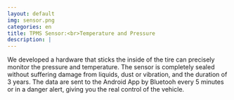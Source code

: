 ```yaml
---
layout: default
img: sensor.png
categories: en
title: TPMS Sensor:<br>Temperature and Pressure
description: |
---
```

  We developed a hardware that sticks the inside of the tire can precisely monitor the pressure and temperature. 
  The sensor is completely sealed without suffering damage from liquids, dust or vibration, and the duration of 3 years. 
  The data are sent to the Android App by Bluetooh every 5 minutes or in a danger alert, giving you the real control of the vehicle.
